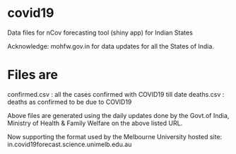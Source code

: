 # covid19
Data files for nCov forecasting tool (shiny app) for Indian States

Acknowledge: mohfw.gov.in   for data updates for all the States of India.

# Files are

confirmed.csv : all the cases confirmed with COVID19 till date
deaths.csv    : deaths as confirmed to be due to COVID19

Above files are generated using the daily updates done by the Govt.of India,
Ministry of Health & Family Welfare on the above listed URL.

Now supporting the format used by the Melbourne University hosted site:
in.covid19forecast.science.unimelb.edu.au
